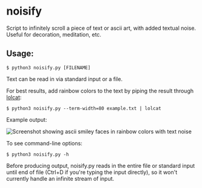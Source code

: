 # noisify
Script to infinitely scroll a piece of text or ascii art, with added textual noise.  Useful for decoration, meditation, etc.

## Usage:

    $ python3 noisify.py [FILENAME]

Text can be read in via standard input or a file.

For best results, add rainbow colors to the text by piping the result through [lolcat](https://github.com/busyloop/lolcat):

    $ python3 noisify.py --term-width=80 example.txt | lolcat

Example output:

![Screenshot showing ascii smiley faces in rainbow colors with text noise](https://user-images.githubusercontent.com/30746/99932780-18530300-2d27-11eb-96a3-b5694b9c8d9b.png)

To see command-line options:

    $ python3 noisify.py -h

Before producing output, noisify.py reads in the entire file or standard input
until end of file (Ctrl+D if you're typing the input directly),
so it won't currently handle an infinite stream of input.
